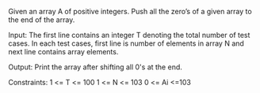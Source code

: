 Given an array A of positive integers. Push all the zero’s of a given array to the end of the array.

Input:
The first line contains an integer T denoting the total number of test cases. In each test cases, first line is number of elements in array N and next line contains array elements.

Output:
Print the array after shifting all 0's at the end.​

Constraints:
1 <= T <= 100
1 <= N <= 103
0 <= Ai <=103
